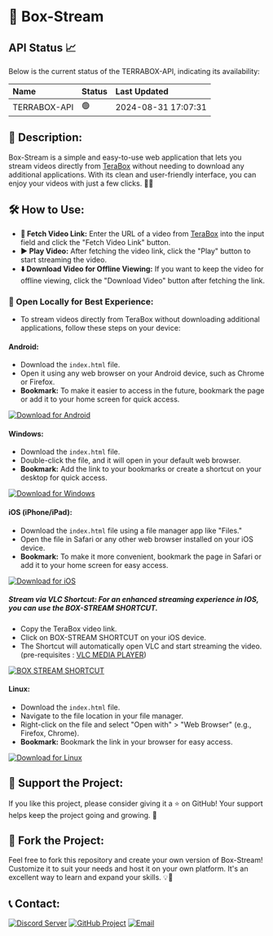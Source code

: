 # **🚀 Box-Stream**

## API Status 📈

Below is the current status of the TERRABOX-API, indicating its availability:

| Name        | Status   | Last Updated |
| :---------- | :------- | :----------- |
| TERRABOX-API  | 🟢 | 2024-08-31 17:07:31 |

## **📝 Description:**

Box-Stream is a simple and easy-to-use web application that lets you stream videos directly from [TeraBox](https://www.terabox.com/) without needing to download any additional applications. With its clean and user-friendly interface, you can enjoy your videos with just a few clicks. 🎥✨

## **🛠️ How to Use:**

- **🎯 Fetch Video Link:** Enter the URL of a video from [TeraBox](https://www.terabox.com/) into the input field and click the "Fetch Video Link" button.
- **▶️ Play Video:** After fetching the video link, click the "Play" button to start streaming the video.
- **⬇️ Download Video for Offline Viewing:** If you want to keep the video for offline viewing, click the "Download Video" button after fetching the link.

### **📂 Open Locally for Best Experience:**
   - To stream videos directly from TeraBox without downloading additional applications, follow these steps on your device:

   #### **Android:**

   - Download the `index.html` file.
   - Open it using any web browser on your Android device, such as Chrome or Firefox.
   - **Bookmark:** To make it easier to access in the future, bookmark the page or add it to your home screen for quick access.

   [![Download for Android](https://img.shields.io/badge/Download_for_Android-3DDC84?style=for-the-badge&logo=android&logoColor=white)](https://github.com/junioralive/box-stream/releases/download/1.0.0/index.html)
   
   #### **Windows:**

   - Download the `index.html` file.
   - Double-click the file, and it will open in your default web browser.
   - **Bookmark:** Add the link to your bookmarks or create a shortcut on your desktop for quick access.

   [![Download for Windows](https://img.shields.io/badge/Download_for_Windows-0078D6?style=for-the-badge&logo=windows&logoColor=white)](https://github.com/junioralive/box-stream/releases/download/1.0.0/index.html)

   #### **iOS (iPhone/iPad):**

   - Download the `index.html` file using a file manager app like "Files."
   - Open the file in Safari or any other web browser installed on your iOS device.
   - **Bookmark:** To make it more convenient, bookmark the page in Safari or add it to your home screen for easy access.

   [![Download for iOS](https://img.shields.io/badge/Download_for_iOS-000000?style=for-the-badge&logo=apple&logoColor=white)](https://github.com/junioralive/box-stream/releases/download/1.0.0/index.html)

   ##### **Stream via VLC Shortcut:** For an enhanced streaming experience in IOS, you can use the BOX-STREAM SHORTCUT.
   - Copy the TeraBox video link.
   - Click on BOX-STREAM SHORTCUT on your iOS device.
   - The Shortcut will automatically open VLC and start streaming the video. (pre-requisites : [VLC MEDIA PLAYER](https://apps.apple.com/us/app/vlc-media-player/id650377962))
  
  [![BOX STREAM SHORTCUT](https://img.shields.io/badge/ADD_SHORTCUTS-8a2be2?style=for-the-badge&logo=apple&logoColor=white)](https://www.icloud.com/shortcuts/9adefd0ba95c45d99485a44709e1b8cc)


   #### **Linux:**

   - Download the `index.html` file.
   - Navigate to the file location in your file manager.
   - Right-click on the file and select "Open with" > "Web Browser" (e.g., Firefox, Chrome).
   - **Bookmark:** Bookmark the link in your browser for easy access.

   [![Download for Linux](https://img.shields.io/badge/Download_for_Linux-FCC624?style=for-the-badge&logo=linux&logoColor=black)](https://github.com/junioralive/box-stream/releases/download/1.0.0/index.html)

## **🌟 Support the Project:**

If you like this project, please consider giving it a ⭐ on GitHub! Your support helps keep the project going and growing. 🙌

## **🔧 Fork the Project:**

Feel free to fork this repository and create your own version of Box-Stream! Customize it to suit your needs and host it on your own platform. It's an excellent way to learn and expand your skills. 💡🚀

## **📞 Contact:**

[![Discord Server](https://img.shields.io/badge/Discord-7289DA?style=for-the-badge&logo=discord&logoColor=white)](https://discord.gg/cwDTVKyKJz)
[![GitHub Project](https://img.shields.io/badge/GitHub-181717?style=for-the-badge&logo=github&logoColor=white)](https://github.com/junioralive/box-stream)
[![Email](https://img.shields.io/badge/Email-D44638?style=for-the-badge&logo=gmail&logoColor=white)](mailto:support@junioralive.in)
